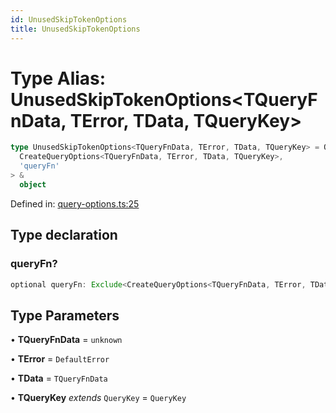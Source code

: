 ```yaml
---
id: UnusedSkipTokenOptions
title: UnusedSkipTokenOptions
---
```


<!-- DO NOT EDIT: this page is autogenerated from the type comments -->

# Type Alias: UnusedSkipTokenOptions\<TQueryFnData, TError, TData, TQueryKey\>

```ts
type UnusedSkipTokenOptions<TQueryFnData, TError, TData, TQueryKey> = OmitKeyof<
  CreateQueryOptions<TQueryFnData, TError, TData, TQueryKey>,
  'queryFn'
> &
  object
```

Defined in: [query-options.ts:25](https://github.com/TanStack/query/blob/main/packages/angular-query-experimental/src/query-options.ts#L25)

## Type declaration

### queryFn?

```ts
optional queryFn: Exclude<CreateQueryOptions<TQueryFnData, TError, TData, TQueryKey>["queryFn"], SkipToken | undefined>;
```

## Type Parameters

• **TQueryFnData** = `unknown`

• **TError** = `DefaultError`

• **TData** = `TQueryFnData`

• **TQueryKey** _extends_ `QueryKey` = `QueryKey`
